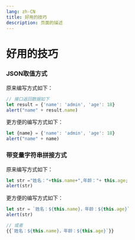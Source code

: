 ```yaml
---
lang: zh-CN
title: 好用的技巧
description: 页面的描述
---
```



# 好用的技巧

### JSON取值方式

原来编写方式如下：
```javascript
// 接口返回数据如下
let result = {'name': 'admin', 'age': 18}
alert("name" + result.name)
```
更方便的编写方式如下：
```javascript
let {name} = {'name': 'admin', 'age': 18}
alert("name" + name)
```

### 带变量字符串拼接方式

原来编写方式如下：
```javascript
let str ="姓名："+this.name+",年龄："+ this.age;
alert(str)
```

更方便的编写方式如下：
```javascript
let str = `姓名：${this.name}，年龄：${this.age}`
alert(str)

// 或者
{{`姓名：${this.name}，年龄：${this.age}`}}
```




<Comment></Comment>
